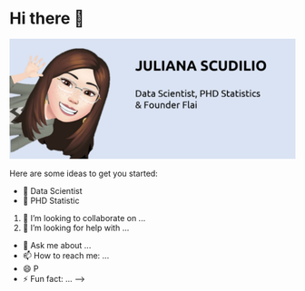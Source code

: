 # Hi there 👋

![fotoju](ju1_git.png)

Here are some ideas to get you started:

* 🔭 Data Scientist
* 🌱 PHD Statistic 
1. 👯 I’m looking to collaborate on ...
2. 🤔 I’m looking for help with ...
- 💬 Ask me about ...
- 📫 How to reach me: ...
- 😄 P
- ⚡ Fun fact: ...
-->
